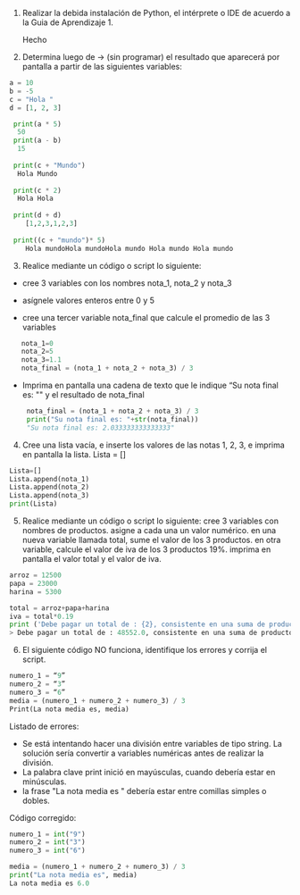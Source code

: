 1. Realizar la debida instalación de Python, el intérprete o IDE de acuerdo a la Guia de Aprendizaje 1.</p>
Hecho

2. Determina luego de -> (sin programar) el resultado que aparecerá por pantalla a partir de las siguientes variables:
``` python
a = 10
b = -5
c = "Hola "
d = [1, 2, 3]

 print(a * 5)
  50
 print(a - b) 
  15
 
 print(c + "Mundo")
  Hola Mundo 
 
 print(c * 2) 
  Hola Hola
 
 print(d + d) 
    [1,2,3,1,2,3]
 
 print((c + "mundo")* 5) 
    Hola mundoHola mundoHola mundo Hola mundo Hola mundo 
```
3.  Realice mediante un código o script lo siguiente:
 - cree 3 variables con los nombres nota_1, nota_2 y nota_3
 - asígnele valores enteros entre 0 y 5

 - cree una tercer variable nota_final que calcule el promedio de las 3 variables
  ```python 
     nota_1=0
     nota_2=5
     nota_3=1.1
     nota_final = (nota_1 + nota_2 + nota_3) / 3     
   ```
 - Imprima en pantalla una cadena de texto que le indique “Su nota final es: "" y el resultado de nota_final
   ``` python
    nota_final = (nota_1 + nota_2 + nota_3) / 3     
    print("Su nota final es: "+str(nota_final)) 
    "Su nota final es: 2.033333333333333"
   ```
4. Cree una lista vacía, e inserte los valores de las notas 1, 2, 3, e imprima en pantalla la lista. Lista = []
``` python
Lista=[]
Lista.append(nota_1)
Lista.append(nota_2)
Lista.append(nota_3)
print(Lista)
```

5. Realice mediante un código o script lo siguiente: 
cree 3 variables con nombres de productos.
asigne a cada una un valor numérico.
en una nueva variable llamada total, sume el valor de los 3 productos.
en otra variable, calcule el valor de iva de los 3 productos 19%.
imprima en pantalla el valor total y el valor de iva.

``` python
arroz = 12500
papa = 23000
harina = 5300

total = arroz+papa+harina
iva = total*0.19
print ('Debe pagar un total de : {2}, consistente en una suma de productos {0} y un iva de {1}'.format(total,iva,total+iva))
> Debe pagar un total de : 48552.0, consistente en una suma de productos 40800 y un iva de 7752.0
```
6. El siguiente código NO funciona, identifique los errores y corrija el script. 
``` python
numero_1 = “9”
numero_2 = “3”
numero_3 = “6”
media = (numero_1 + numero_2 + numero_3) / 3 
Print(La nota media es, media)
```
Listado de errores:

 * Se está intentando hacer una división entre variables de tipo string. La solución sería convertir a variables numéricas antes de realizar la división.
 * La palabra clave print inició en mayúsculas, cuando debería estar en minúsculas.
 * la frase "La nota media es " debería estar entre comillas simples o dobles.

Código corregido:
``` python
numero_1 = int("9")
numero_2 = int("3")
numero_3 = int("6")

media = (numero_1 + numero_2 + numero_3) / 3
print("La nota media es", media)
La nota media es 6.0
```


